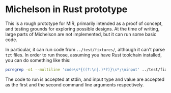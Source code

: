 # Michelson in Rust prototype

This is a rough prototype for MIR, primarily intended as a proof of concept, and
testing grounds for exploring possible designs. At the time of writing, large
parts of Michelson are not implemented, but it can run some basic code.

In particular, it can run code from `../test/fixtures/`, although it can't parse
`tzt` files. In order to run those, assuming you have Rust toolchain installed, you can do something like this:

```bash
pcregrep -o1 --multiline 'code\s*{((?:\n|.)*?)}\s*;\ninput' ../test/fixtures/factorial.tzt | cargo run int 30
```

The code to run is accepted at stdin, and input type and value are accepted as
the first and the second command line arguments respectively.
